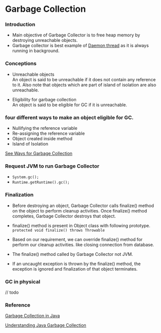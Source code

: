 # Garbage Collection


### Introduction
 
* Main objective of Garbage Collector is to free heap memory by destroying unreachable objects.
* Garbage collector is best example of [Daemon thread]() as it is always running in background.


### Conceptions

* Unreachable objects  
    An object is said to be unreachable if it does not contain any reference to it. 
    Also note that objects which are part of island of isolation are also unreachable.
    
* Eligibility for garbage collection  
    An object is said to be eligible for GC if it is unreachable. 
    

### four different ways to make an object eligible for GC.

* Nullifying the reference variable
* Re-assigning the reference variable
* Object created inside method
* Island of Isolation

[See Ways for Garbage Collection](https://github.com/guyc1812/Tony/blob/master/src/main/java/com/avengers/tony/JavaBasic/reference/WaysForGC.md)



### Request JVM to run Garbage Collector    

* `System.gc();`
* `Runtime.getRuntime().gc();`
         
        
### Finalization

* Before destroying an object, Garbage Collector calls finalize() method on the object to perform cleanup activities. 
    Once finalize() method completes, Garbage Collector destroys that object.
    
* finalize() method is present in Object class with following prototype.
    `protected void finalize() throws Throwable`
    
* Based on our requirement, we can override finalize() method for perform our cleanup activities.
    like closing connection from database.
    
* The finalize() method called by Garbage Collector not JVM.

* If an uncaught exception is thrown by the finalize() method, 
    the exception is ignored and finalization of that object terminates.
    

### GC in physical

// todo



### Reference

[Garbage Collection in Java](https://www.geeksforgeeks.org/garbage-collection-java)

[Understanding Java Garbage Collection](https://www.cubrid.org/blog/understanding-java-garbage-collection)